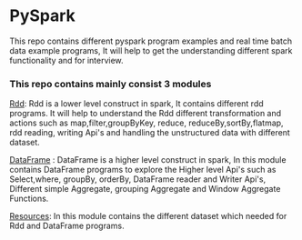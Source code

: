 # PySpark
This repo contains different pyspark program examples and real time batch data example programs, It will help to get the understanding 
different spark functionality and for interview.

### This repo contains mainly consist 3 modules
[Rdd](): Rdd is a lower level construct in spark, It contains different rdd programs.
It will help to understand the Rdd different transformation and actions such as map,filter,groupByKey, reduce, 
reduceBy,sortBy,flatmap, rdd reading, writing Api's and handling the unstructured data with different dataset.

[DataFrame]() : DataFrame is a higher level construct in spark, In this module 
contains DataFrame programs to explore the Higher level Api's such as Select,where, 
groupBy, orderBy, DataFrame reader and Writer Api's, Different simple Aggregate, 
grouping Aggregate and Window Aggregate Functions.

[Resources](): In this module contains the different dataset which needed for Rdd and DataFrame programs.

